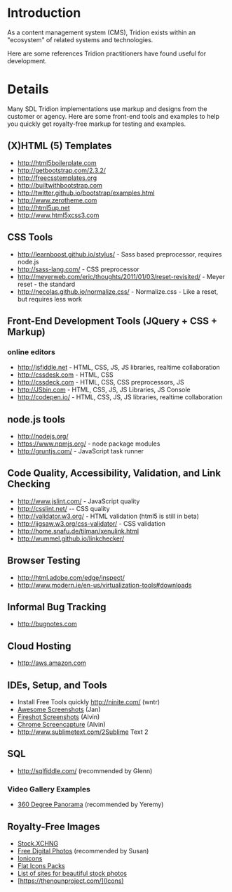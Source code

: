 # Introduction #

As a content management system (CMS), Tridion exists within an "ecosystem" of related systems and technologies.

Here are some references Tridion practitioners have found useful for development.

# Details #

Many SDL Tridion implementations use markup and designs from the customer or agency. Here are some front-end tools and examples to help you quickly get royalty-free markup for testing and examples.

## (X)HTML (5) Templates ##

  * http://html5boilerplate.com
  * http://getbootstrap.com/2.3.2/
  * http://freecsstemplates.org
  * http://builtwithbootstrap.com
  * http://twitter.github.io/bootstrap/examples.html
  * http://www.zerotheme.com
  * http://html5up.net
  * http://www.html5xcss3.com

## CSS Tools ##

  * http://learnboost.github.io/stylus/ - Sass based preprocessor, requires node.js
  * http://sass-lang.com/ - CSS preprocessor
  * http://meyerweb.com/eric/thoughts/2011/01/03/reset-revisited/ - Meyer reset - the standard
  * http://necolas.github.io/normalize.css/ - Normalize.css - Like a reset, but requires less work

## Front-End Development Tools (JQuery + CSS + Markup) ##

### online editors ###
  * http://jsfiddle.net - HTML, CSS, JS, JS libraries, realtime collaboration
  * http://cssdesk.com - HTML, CSS
  * http://cssdeck.com - HTML, CSS, CSS preprocessors, JS
  * http://JSbin.com  - HTML, CSS, JS, JS Libraries, JS Console
  * http://codepen.io/ - HTML, CSS, JS, JS libraries, realtime collaboration

## node.js tools ##
  * http://nodejs.org/
  * https://www.npmjs.org/ - node package modules
  * http://gruntjs.com/ - JavaScript task runner

## Code Quality, Accessibility, Validation, and Link Checking ##
  * http://www.jslint.com/ - JavaScript quality
  * http://csslint.net/ -- CSS quality
  * http://validator.w3.org/ - HTML validation (html5 is still in beta)
  * http://jigsaw.w3.org/css-validator/ - CSS validation
  * http://home.snafu.de/tilman/xenulink.html
  * http://wummel.github.io/linkchecker/

## Browser Testing ##
  * http://html.adobe.com/edge/inspect/
  * http://www.modern.ie/en-us/virtualization-tools#downloads

## Informal Bug Tracking ##

  * http://bugnotes.com

## Cloud Hosting ##

  * http://aws.amazon.com

## IDEs, Setup, and Tools ##

  * Install Free Tools quickly http://ninite.com/ (wntr)
  * [Awesome Screenshots](http://awesomescreenshot.com/) (Jan)
  * [Fireshot Screenshots](http://getfireshot.com/) (Alvin)
  * [Chrome Screencapture](https://chrome.google.com/webstore/detail/screen-capture-by-google/cpngackimfmofbokmjmljamhdncknpmg?hl=en) (Alvin)
  * http://www.sublimetext.com/2Sublime Text 2

## SQL ##

  * http://sqlfiddle.com/ (recommended by Glenn)

### Video Gallery Examples ###

  * [360 Degree Panorama](http://ggnome.com/samples/pano2vr_4/tour/) (recommended by Yeremy)

## Royalty-Free Images ##

  * [Stock.XCHNG](http://www.sxc.hu/)
  * [Free Digital Photos](http://www.freedigitalphotos.net/) (recommended by Susan)
  * [Ionicons](http://ionicons.com/)
  * [Flat Icons Packs](http://www.flaticon.com/packs/)
  * [List of sites for beautiful stock photos](https://blog.slideshare.net/2015/09/28/7-sites-for-free-and-beautiful-stock-photos/?utm_source=slideshare&utm_medium=ssemail&utm_campaign=newsletter)
  * [https://thenounproject.com/](Icons)

